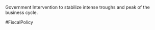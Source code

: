 Government Intervention to stabilize intense troughs and peak of the business cycle.

#FiscalPolicy 